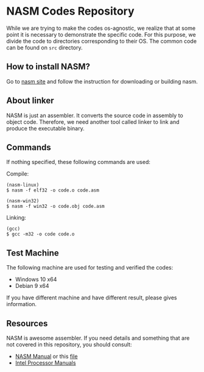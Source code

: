# NASM Codes Repository

While we are trying to make the codes os-agnostic, we realize that at some point it is necessary to demonstrate the specific code. For this purpose, we divide the code to directories corresponding to their OS. The common code can be found on `src` directory.

## How to install NASM?

Go to [nasm site](http://nasm.us) and follow the instruction for downloading or building nasm.

## About linker

NASM is just an assembler. It converts the source code in assembly to object code. Therefore, we need another tool called linker to link and produce the executable binary.

## Commands

If nothing specified, these following commands are used:

Compile:

    (nasm-linux)
    $ nasm -f elf32 -o code.o code.asm

    (nasm-win32)
    $ nasm -f win32 -o code.obj code.asm

Linking:

    (gcc)
    $ gcc -m32 -o code code.o

## Test Machine

The following machine are used for testing and verified the codes:

- Windows 10 x64
- Debian 9 x64

If you have different machine and have different result, please gives information.

## Resources

NASM is awesome assembler. If you need details and something that are not covered in this repository, you should consult:

- [NASM Manual](http://www.nasm.us/doc/) or this [file](nasmdoc-2.10rc4.pdf)
- [Intel Processor Manuals](http://www.intel.com/content/www/us/en/processors/architectures-software-developer-manuals.html)